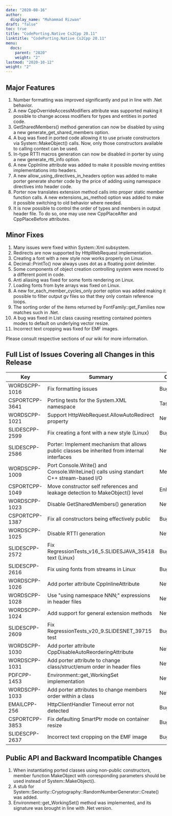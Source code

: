 ```yaml
---
date: "2020-08-16"
author:
  display_name: "Muhammad Rizwan"
draft: "false"
toc: true
title: "CodePorting.Native Cs2Cpp 20.11"
linktitle: "CodePorting.Native Cs2Cpp 20.11"
menu:
  docs:
    parent: "2020"
    weight: "2"
lastmod: "2020-10-12"
weight: "2"
---
```


## Major Features ##

1. Number formatting was improved significantly and put in line with .Net behavior.
2. A new CppOverrideAccessModifiers attribute was supported making it possible to change access modifiers for types and entities in ported code.
3. GetSharedMembers() method generation can now be disabled by using a new generate\_get\_shared\_members option.
4. A bug was fixed in ported code allowing it to use private constructors via System::MakeObject() calls. Now, only those constructors available to calling context can be used.
5. In-type RTTI macros generation can now be disabled in porter by using a new generate\_rtti\_info option.
6. A new CppInline attribute was added to make it possible moving entities implementations into headers.
7. A new allow\_using\_directives\_in\_headers option was added to make porter generate shorter code by the price of adding using namespace directives into header code.
8. Porter now translates extension method calls into proper static member function calls. A new extensions\_as\_method option was added to make it possible switching to old behavior where needed.
9. It is now possible to control the order of types and members in output header file. To do so, one may use new CppPlaceAfter and CppPlaceBefore attributes.

## Minor Fixes ##

1. Many issues were fixed within System::Xml subsystem.
2. Redirects are now supported by HttpWebRequest implementation.
3. Creating a font with a new style now works properly on Linux.
4. Decimal::PrintTo() now always uses dot as a floating point delimiter.
5. Some components of object creation controlling system were moved to a different point in code.
6. Anti aliasing was fixed for some fonts rendering on Linux.
7. Loading fonts from byte arrays was fixed on Linux.
8. A new for\_each\_member\_cycles\_only porter option was added making it possible to filter output gv files so that they only contain reference loops.
9. The sorting order of the items returned by FontFamily::get\_Families now matches such in .Net.
10. A bug was fixed in List class causing resetting contained pointers modes to default on underlying vector resize.
11. Incorrect text cropping was fixed for EMF images.

Please consult respective sections of our wiki for more information.

## Full List of Issues Covering all Changes in this Release ##

|   Key  |   Summary |   Category |
| --- | --- | --- |
| WORDSCPP-1016 | Fix formatting issues | Bug |
| CSPORTCPP-3641 | Porting tests for the System.XML namespace | Task |
| WORDSCPP-1021 | Support HttpWebRequest.AllowAutoRedirect property | New feature |
| SLIDESCPP-2599 | Fix creating a font with a new style (Linux) | Bug |
| SLIDESCPP-2586 | Porter: Implement mechanism that allows public classes be inherited from internal interfaces | New feature |
| WORDSCPP-1009 | Port Console.Write() and Console.WriteLine() calls using standart C++ stream-based I/O | Mew feature |
| CSPORTCPP-1049 | Move constructor self references and leakage detection to MakeObject() level | Enhancement |
| WORDSCPP-1023 | Disable GetSharedMembers() generation | New feature |
| CSPORTCPP-1387 | Fix all constructors being effectively public | Bug |
| WORDSCPP-1025 | Disable RTTI generation | New feature |
| SLIDESCPP-2572 | Fix RegressionTests\_v16\_5.SLIDESJAVA\_35418 text (Linux) | Bug |
| SLIDESCPP-2616 | Fix using fonts from streams in Linux | Bug |
| WORDSCPP-1026 | Add porter attribute CppInlineAttribute | New feature |
| WORDSCPP-1028 | Use &quot;using namespace NNN;&quot; expressions in header files | New feature |
| WORDSCPP-1024 | Add support for general extension methods | New feature |
| SLIDESCPP-2609 | Fix RegressionTests\_v20\_9.SLIDESNET\_39715 test | Bug |
| WORDSCPP-1030 | Add porter attribute CppDisableAutoReorderingAttribute | New feature |
| WORDSCPP-1031 | Add porter attribute to change class/struct/enum order in header files | New feature |
| PDFCPP-1453 | Environment::get\_WorkingSet implementation | New feature |
| WORDSCPP-1033 | Add porter attributes to change members order within a class | New feature |
| EMAILCPP-256 | HttpClientHandler Timeout error not detected | Bug |
| CSPORTCPP-3853 | Fix defaulting SmartPtr mode on container resize | Bug |
| SLIDESCPP-2637 | Incorrect text cropping on the EMF image | Bug |

## Public API and Backward Incompatible Changes ##

1. When instantiating ported classes using non-public constructors, member function MakeObject with corresponding parameters should be used instead of System::MakeObject().
2. A stub for System::Security::Cryptography::RandomNumberGenerator::Create() was added.
3. Environment::get\_WorkingSet() method was implemented, and its signature was brought in line with .Net version.

